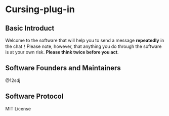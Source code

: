 # Cursing-plug-in
## Basic Introduct
Welcome to the software that will help you to send a message **repeatedly** in the chat！Please note, however, that anything you do through the software is at your own risk. **Please think twice before you act**.
## Software Founders and Maintainers
@12sdj
## Software Protocol
MIT License

